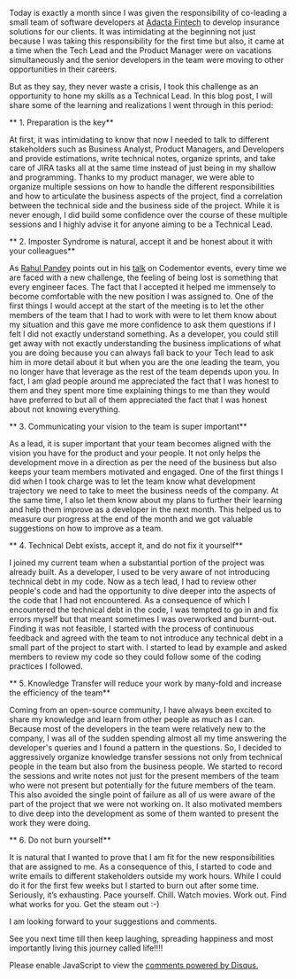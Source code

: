 <!-- 
.. title: Learnings from a month of being an Assistant Tech Lead!
.. slug: learnings-from-a-month-of-being-a-tech-lead
.. date: 2022-01-18 21:44:47 UTC+05:30
.. tags: 
.. category: 
.. link: 
.. description: 
.. type: text
-->

Today is exactly a month since I was given the responsibility of co-leading a small team of software developers at [Adacta Fintech](https://www.adacta-fintech.com/) to develop insurance solutions for our clients. It was intimidating at the beginning not just because I was taking this responsibility for the first time but also, it came at a time when the Tech Lead and the Product Manager were on vacations simultaneously and the senior developers in the team were moving to other opportunities in their careers.

But as they say, they never waste a crisis, I took this challenge as an opportunity to hone my skills as a Technical Lead. In this blog post, I will share some of the learning and realizations I went through in this period:

** 1. Preparation is the key**

At first, it was intimidating to know that now I needed to talk to different stakeholders such as Business Analyst, Product Managers, and Developers and provide estimations, write technical notes, organize sprints, and take care of JIRA tasks all at the same time instead of just being in my shallow and programming. Thanks to my product manager, we were able to organize multiple sessions on how to handle the different responsibilities and how to articulate the business aspects of the project, find a correlation between the technical side and the business side of the project. While it is never enough, I did build some confidence over the course of these multiple sessions and I highly advise it for anyone aiming to be a Technical Lead.

** 2. Imposter Syndrome is natural, accept it and be honest about it with your colleagues**

As [Rahul Pandey](https://www.linkedin.com/in/rpandey1234/) points out in his [talk](https://www.youtube.com/watch?v=F_CLhDvtYrs&ab_channel=Codementor) on Codementor events, every time we are faced with a new challenge, the feeling of being lost is something that every engineer faces. The fact that I accepted it helped me immensely to become comfortable with the new position I was assigned to. One of the first things I would accept at the start of the meeting is to let the other members of the team that I had to work with were to let them know about my situation and this gave me more confidence to ask them questions if I felt I did not exactly understand something. As a developer, you could still get away with not exactly understanding the business implications of what you are doing because you can always fall back to your Tech lead to ask him in more detail about it but when you are the one leading the team, you no longer have that leverage as the rest of the team depends upon you. In fact, I am glad people around me appreciated the fact that I was honest to them and they spent more time explaining things to me than they would have preferred to but all of them appreciated the fact that I was honest about not knowing everything.

** 3. Communicating your vision to the team is super important**

As a lead, it is super important that your team becomes aligned with the vision you have for the product and your people. It not only helps the development move in a direction as per the need of the business but also keeps your team members motivated and engaged. One of the first things I did when I took charge was to let the team know what development trajectory we need to take to meet the business needs of the company. At the same time, I also let them know about my plans to further their learning and help them improve as a developer in the next month. This helped us to measure our progress at the end of the month and we got valuable suggestions on how to improve as a team.

** 4. Technical Debt exists, accept it, and do not fix it yourself**

I joined my current team when a substantial portion of the project was already built. As a developer, I used to be very aware of not introducing technical debt in my code. Now as a tech lead, I had to review other people's code and had the opportunity to dive deeper into the aspects of the code that I had not encountered. As a consequence of which I encountered the technical debt in the code, I was tempted to go in and fix errors myself but that meant sometimes I was overworked and burnt-out. Finding it was not feasible, I started with the process of continuous feedback and agreed with the team to not introduce any technical debt in a small part of the project to start with. I started to lead by example and asked members to review my code so they could follow some of the coding practices I followed.

** 5. Knowledge Transfer will reduce your work by many-fold and increase the efficiency of the team**

Coming from an open-source community, I have always been excited to share my knowledge and learn from other people as much as I can. Because most of the developers in the team were relatively new to the company, I was all of the sudden spending almost all my time answering the developer's queries and I found a pattern in the questions. So, I decided to aggressively organize knowledge transfer sessions not only from technical people in the team but also from the business people. We started to record the sessions and write notes not just for the present members of the team who were not present but potentially for the future members of the team. This also avoided the single point of failure as all of us were aware of the part of the project that we were not working on. It also motivated members to dive deep into the development as some of them wanted to present the work they were doing.

** 6. Do not burn yourself**

It is natural that I wanted to prove that I am fit for the new responsibilities that are assigned to me. As a consequence of this, I started to code and write emails to different stakeholders outside my work hours. While I could do it for the first few weeks but I started to burn out after some time. Seriously, it’s exhausting. Pace yourself. Chill. Watch movies. Work out. Find what works for you. Get the steam out :-)

I am looking forward to your suggestions and comments.

See you next time till then keep laughing, spreading happiness and most importantly living this journey called life!!!!

<div id="disqus_thread"></div>
<script>
/**
* RECOMMENDED CONFIGURATION VARIABLES: EDIT AND UNCOMMENT THE SECTION BELOW TO INSERT DYNAMIC VALUES FROM YOUR PLATFORM OR CMS.
* LEARN WHY DEFINING THESE VARIABLES IS IMPORTANT: https://disqus.com/admin/universalcode/#configuration-variables
*/
/*
var disqus_config = function () {
this.page.url = PAGE_URL; // Replace PAGE_URL with your page's canonical URL variable
this.page.identifier = PAGE_IDENTIFIER; // Replace PAGE_IDENTIFIER with your page's unique identifier variable
};
*/
(function() { // DON'T EDIT BELOW THIS LINE
var d = document, s = d.createElement('script');

s.src = '//avoyage.disqus.com/embed.js';

s.setAttribute('data-timestamp', +new Date());
(d.head || d.body).appendChild(s);
})();
</script>
<noscript>Please enable JavaScript to view the <a href="https://disqus.com/?ref_noscript" rel="nofollow">comments powered by Disqus.</a></noscript>
